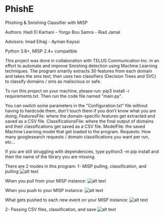 # PhishE
Phishing & Smishing Classifier with MISP

Authors: Hadi El Karhani - Yorgo Bou Samra - Riad Jamal

Advisors: Imad Elhajj - Ayman Kayssi

Python 3.8+, MISP 2.4+ compatible

This project was done in collaboration with TELUS Communication Inc. in an effort to automate and improve Smishing detection using Machine Learning techniques. The program smartly extracts 30 features from each domain and takes the sms text, then uses two classifiers (Decision Trees and SVC) to classify domains / sms as maliscious or safe.

To run this project on your machine, please run: pip3 install -r requirements.txt. Then run the code file named "main.py".

You can switch some parameters in the "Configuration.txt" file without having to hardcode them, don't touch them if you don't know what you are doing; FeaturesFile: where the domain-specific features get extracted and saved as a CSV file. ClassificationsFile: where the final output of domains and their classifications get saved as a CSV file. ModelFile: the saved Machine Learning model that get loaded to the program. Requests: How many googlesearch requests / domain classifications you want per run, etc...

If you are still struggling with dependencies, type python3 -m pip install and then the name of the library you are missing.

There are 2 modes in this program:
1- MISP pulling, classification, and pulling
![alt text](https://github.com/HadiElKarhani/PhishE/blob/main/GuidancePics/MISP_Pic.png)

When you pull from your MISP instance:
![alt text](https://github.com/HadiElKarhani/PhishE/blob/main/GuidancePics/MISP2_Pic.png)

When you push to your MISP instance:
![alt text](https://github.com/HadiElKarhani/PhishE/blob/main/GuidancePics/MISP3_Pic.png)

What gets pushed to each new event on your MISP instance:
![alt text](https://github.com/HadiElKarhani/PhishE/blob/main/GuidancePics/MISP4_Pic.png)

2- Passing CSV files, classification, and save
![alt text](https://github.com/HadiElKarhani/PhishE/blob/main/GuidancePics/CSV_Pic.png)
